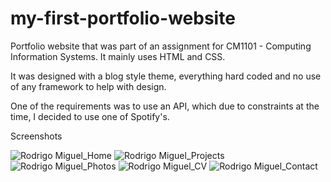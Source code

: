 # my-first-portfolio-website

Portfolio website that was part of an assignment for CM1101 - Computing Information Systems.
It mainly uses HTML and CSS.

It was designed with a blog style theme, everything hard coded and no use of any framework to help with design.

One of the requirements was to use an API, which due to constraints at the time, I decided to use one of Spotify's.

Screenshots

![Rodrigo Miguel_Home](https://user-images.githubusercontent.com/14131412/191053502-76b54fa3-6b21-4e3e-97c5-516a79bff6a0.png)
![Rodrigo Miguel_Projects](https://user-images.githubusercontent.com/14131412/191053520-ccdab832-d128-457d-809a-b17974873906.png)
![Rodrigo Miguel_Photos](https://user-images.githubusercontent.com/14131412/191053544-e625711c-e11c-4747-b664-3f05244fe97b.png)
![Rodrigo Miguel_CV](https://user-images.githubusercontent.com/14131412/191053551-c8aba1b8-4ee0-4616-975f-9d7036c86c19.png)
![Rodrigo Miguel_Contact](https://user-images.githubusercontent.com/14131412/191053562-98ac797f-099e-4863-964b-929ecd2e5ada.png)
